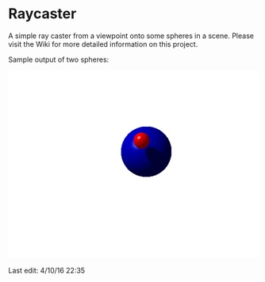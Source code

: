 # Raycaster
A simple ray caster from a viewpoint onto some spheres in a scene. 
Please visit the Wiki for more detailed information on this project.

Sample output of two spheres: 

![image](https://github.com/khongton/Raycaster/blob/master/images/image.png)

Last edit: 4/10/16 22:35
